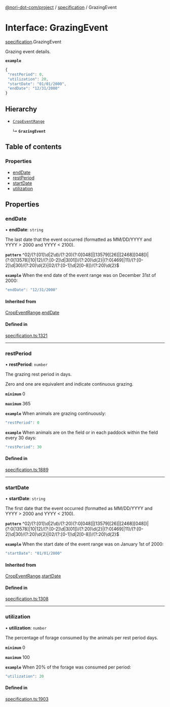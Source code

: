 [@nori-dot-com/project](../README.md) / [specification](../modules/specification.md) / GrazingEvent

# Interface: GrazingEvent

[specification](../modules/specification.md).GrazingEvent

Grazing event details.

**`example`**

```js
{
 "restPeriod": 0,
 "utilization": 20,
 "startDate": "01/01/2000",
 "endDate": "12/31/2000"
}
```

## Hierarchy

- [`CropEventRange`](specification.CropEventRange.md)

  ↳ **`GrazingEvent`**

## Table of contents

### Properties

- [endDate](specification.GrazingEvent.md#enddate)
- [restPeriod](specification.GrazingEvent.md#restperiod)
- [startDate](specification.GrazingEvent.md#startdate)
- [utilization](specification.GrazingEvent.md#utilization)

## Properties

### endDate

• **endDate**: `string`

The last date that the event occurred (formatted as MM/DD/YYYY and YYYY > 2000 and YYYY < 2100).

**`pattern`** ^02\/(?:[01]\d|2\d)\/(?:20)(?:0[048]|[13579][26]|[2468][048])|(?:0[13578]|10|12)\/(?:[0-2]\d|3[01])\/(?:20)\d{2}|(?:0[469]|11)\/(?:[0-2]\d|30)\/(?:20)\d{2}|02\/(?:[0-1]\d|2[0-8])\/(?:20)\d{2}$

**`example`** When the end date of the event range was on December 31st of 2000:

```js
"endDate": "12/31/2000"
```

#### Inherited from

[CropEventRange](specification.CropEventRange.md).[endDate](specification.CropEventRange.md#enddate)

#### Defined in

[specification.ts:1321](https://github.com/nori-dot-eco/nori-dot-com/blob/0db6c17/packages/project/src/specification.ts#L1321)

___

### restPeriod

• **restPeriod**: `number`

The grazing rest period in days.

Zero and one are equivalent and indicate continuous grazing.

**`minimum`** 0

**`maximum`** 365

**`example`** When animals are grazing continuously:

```js
"restPeriod": 0
```

**`example`** When animals are on the field or in each paddock within the field every 30 days:

```js
"restPeriod": 30
```

#### Defined in

[specification.ts:1889](https://github.com/nori-dot-eco/nori-dot-com/blob/0db6c17/packages/project/src/specification.ts#L1889)

___

### startDate

• **startDate**: `string`

The first date that the event occurred (formatted as MM/DD/YYYY and YYYY > 2000 and YYYY < 2100).

**`pattern`** ^02\/(?:[01]\d|2\d)\/(?:20)(?:0[048]|[13579][26]|[2468][048])|(?:0[13578]|10|12)\/(?:[0-2]\d|3[01])\/(?:20)\d{2}|(?:0[469]|11)\/(?:[0-2]\d|30)\/(?:20)\d{2}|02\/(?:[0-1]\d|2[0-8])\/(?:20)\d{2}$

**`example`** When the start date of the event range was on January 1st of 2000:

```js
"startDate": "01/01/2000"
```

#### Inherited from

[CropEventRange](specification.CropEventRange.md).[startDate](specification.CropEventRange.md#startdate)

#### Defined in

[specification.ts:1308](https://github.com/nori-dot-eco/nori-dot-com/blob/0db6c17/packages/project/src/specification.ts#L1308)

___

### utilization

• **utilization**: `number`

The percentage of forage consumed by the animals per rest period days.

**`minimum`** 0

**`maximum`** 100

**`example`** When 20% of the forage was consumed per period:

```js
"utilization": 20
```

#### Defined in

[specification.ts:1903](https://github.com/nori-dot-eco/nori-dot-com/blob/0db6c17/packages/project/src/specification.ts#L1903)
